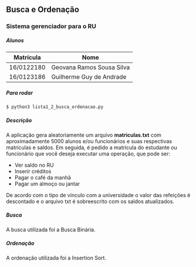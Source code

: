 ## Busca e Ordenação
### Sistema gerenciador para o RU

##### Alunos

| Matrícula | Nome |
|--|--|
| 16/0122180 | Geovana Ramos Sousa Silva |
| 16/0123186 | Guilherme Guy de Andrade |

##### Para rodar
```sh
$ python3 lista1_2_busca_ordenacao.py
```

##### Descrição
A aplicação gera aleatoriamente um arquivo **matriculas.txt** com aproximadamente 5000 alunos e/ou funcionários e suas respectivas matrículas e saldos. Em seguida, é pedido a matrícula do estudante ou funcionário que você deseja executar uma operação, que pode ser:

-   Ver saldo no RU
-   Inserir créditos
-   Pagar o café da manhã
-   Pagar um almoço ou jantar

De acordo com o tipo de vínculo com a universidade o valor das refeições é descontado e o arquivo txt é sobreescrito com os saldos atualizados.

##### Busca
A busca utilizada foi a Busca Binária.

##### Ordenação
A ordenação utilizada foi a Insertion Sort.

